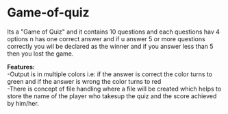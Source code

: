 # Game-of-quiz

Its a "Game of Quiz" and it contains 10 questions and each questions hav 4 options n has one correct answer and if u answer 5 or more questions correctly you wil be declared as the winner and if you answer less than 5 then you lost the game.


**Features:** <br>
 -Output is in multiple colors i.e: if the answer is correct the color turns to green and if the answer is wrong the color turns to red <br>
 -There is concept of file handling where a file will be created which helps to store the name of the player who takesup the quiz and the score achieved by him/her.
